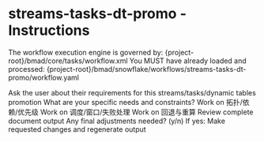# streams-tasks-dt-promo - Instructions

<critical>The workflow execution engine is governed by: {project-root}/bmad/core/tasks/workflow.xml</critical>
<critical>You MUST have already loaded and processed: {project-root}/bmad/snowflake/workflows/streams-tasks-dt-promo/workflow.yaml</critical>

<workflow>

<step n="1" goal="Understand Requirements">
<action>Ask the user about their requirements for this streams/tasks/dynamic tables promotion</action>
<ask>What are your specific needs and constraints?</ask>
</step>

<step n="2" goal="拓扑/依赖/优先级">
<action>Work on 拓扑/依赖/优先级</action>
<template-output section="topology"/>
</step>

<step n="3" goal="调度/窗口/失败处理">
<action>Work on 调度/窗口/失败处理</action>
<template-output section="schedules"/>
</step>

<step n="4" goal="回退与重算">
<action>Work on 回退与重算</action>
<template-output section="rollback"/>
</step>

<step n="5" goal="Review and Finalize">
<action>Review complete document output</action>
<ask>Any final adjustments needed? (y/n)</ask>
<check>If yes:</check>
  <action>Make requested changes and regenerate output</action>
</step>

</workflow>
